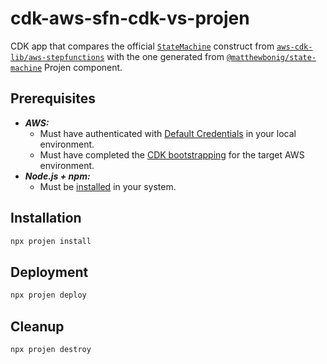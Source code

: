 # cdk-aws-sfn-cdk-vs-projen

CDK app that compares the official [`StateMachine`](https://docs.aws.amazon.com/cdk/api/v2/docs/aws-cdk-lib.aws_stepfunctions.StateMachine.html) construct from [`aws-cdk-lib/aws-stepfunctions`](https://docs.aws.amazon.com/cdk/api/v2/docs/aws-cdk-lib.aws_stepfunctions-readme.html) with the one generated from [`@matthewbonig/state-machine`](https://constructs.dev/packages/@matthewbonig/state-machine/v/0.0.35) Projen component.

## Prerequisites

- **_AWS:_**
  - Must have authenticated with [Default Credentials](https://docs.aws.amazon.com/cdk/v2/guide/cli.html#cli_auth) in your local environment.
  - Must have completed the [CDK bootstrapping](https://docs.aws.amazon.com/cdk/v2/guide/bootstrapping.html) for the target AWS environment.
- **_Node.js + npm:_**
  - Must be [installed](https://docs.npmjs.com/downloading-and-installing-node-js-and-npm) in your system.

## Installation

```sh
npx projen install
```

## Deployment

```sh
npx projen deploy
```

## Cleanup

```sh
npx projen destroy
```
